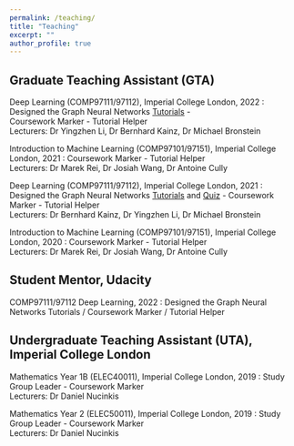 ```yaml
---
permalink: /teaching/
title: "Teaching"
excerpt: ""
author_profile: true
---
```


## Graduate Teaching Assistant (GTA)

Deep Learning (COMP97111/97112), Imperial College London, 2022 
:   Designed the Graph Neural Networks [Tutorials](https://www.doc.ic.ac.uk/~bkainz/teaching/DL/T09_GCNs.pdf) -  
Coursework Marker - Tutorial Helper\
Lecturers: Dr Yingzhen Li, Dr Bernhard Kainz, Dr Michael Bronstein

Introduction to Machine Learning (COMP97101/97151), Imperial College London, 2021 
:   Coursework Marker - Tutorial Helper\
Lecturers: Dr Marek Rei, Dr Josiah Wang, Dr Antoine Cully 

Deep Learning (COMP97111/97112), Imperial College London, 2021 
:   Designed the Graph Neural Networks [Tutorials](https://www.doc.ic.ac.uk/~bkainz/teaching/DL/T09_GCNs.pdf) and [Quiz](https://quizizz.com/admin/quiz/6033e5f2636d8c001b08eb6a/deep-learning-gnns) - 
Coursework Marker - Tutorial Helper\
Lecturers: Dr Bernhard Kainz, Dr Yingzhen Li, Dr Michael Bronstein 

Introduction to Machine Learning (COMP97101/97151), Imperial College London, 2020
:   Coursework Marker - Tutorial Helper\
Lecturers: Dr Marek Rei, Dr Josiah Wang, Dr Antoine Cully 

## Student Mentor, Udacity

COMP97111/97112 Deep Learning, 2022 
:   Designed the Graph Neural Networks Tutorials / Coursework Marker / Tutorial Helper

## Undergraduate Teaching Assistant (UTA), Imperial College London

Mathematics Year 1B (ELEC40011), Imperial College London, 2019
:   Study Group Leader - Coursework Marker\
Lecturers: Dr Daniel Nucinkis

Mathematics Year 2 (ELEC50011), Imperial College London, 2019
:   Study Group Leader - Coursework Marker\
Lecturers: Dr Daniel Nucinkis
